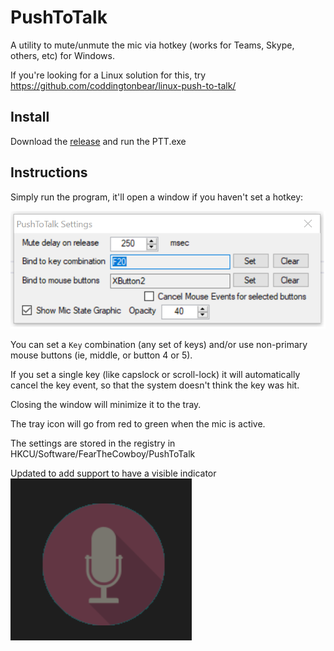 # PushToTalk
A utility to mute/unmute the mic via hotkey (works for Teams, Skype, others, etc) for Windows.

If you're looking for a Linux solution for this, try https://github.com/coddingtonbear/linux-push-to-talk/ 


## Install
Download the [release](https://github.com/fearthecowboy/PushToTalk/releases/tag/1.0) and run the PTT.exe


## Instructions

Simply run the program, it'll open a window if you haven't set a hotkey:

![screenshot](./docs/screenshot.png)

You can set a `Key` combination (any set of keys) and/or 
use non-primary mouse buttons (ie, middle, or button 4 or 5).

If you set a single key (like capslock or scroll-lock) it will automatically
cancel the key event, so that the system doesn't think the key was hit. 

Closing the window will minimize it to the tray.

The tray icon will go from red to green when the mic is active.

The settings are stored in the registry in HKCU/Software/FearTheCowboy/PushToTalk


Updated to add support to have a visible indicator ![state](./docs/state.png)

